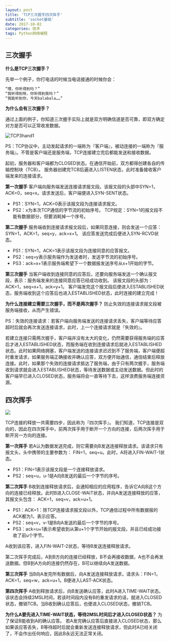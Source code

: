 ```yaml
---
layout: post
title: 'TCP三次握手四次挥手'
subtitle: 'socket基础'
date: 2017-10-02
categories: 技术
tags: Python网络编程
---
```


## 三次握手

**什么是TCP三次握手？**

先举一个例子，你打电话的时候当电话接通的时候你会：

~~~Python
“喂，你听得到吗？”
“我听得到呀，你听得到我吗？”
“我能听到你，今天balabala……”
~~~

**为什么会有三次握手？**

通过上面的例子，你知道三次握手实际上就是双方明确信道是否可靠，即双方确定对方是否可以正常收发数据。

![TCP3hand1](http://i2.bvimg.com/632827/b9a40c9f84805edc.jpg)



PS：TCP协议中，主动发起请求的一端称为『客户端』，被动连接的一端称为『服务端』。不管是客户端还是服务端，TCP连接建立完后都能发送和接收数据。

起初，服务器和客户端都为CLOSED状态。在通信开始前，双方都得创建各自的传输控制块（TCB）。 
服务器创建完TCB后遍进入LISTEN状态，此时准备接收客户端发来的连接请求。

**第一次握手** 
客户端向服务端发送连接请求报文段。该报文段的头部中SYN=1，ACK=0，seq=x。请求发送后，客户端便进入SYN-SENT状态。

- PS1：SYN=1，ACK=0表示该报文段为连接请求报文。
- PS2：x为本次TCP通信的字节流的初始序号。 
  TCP规定：SYN=1的报文段不能有数据部分，但要消耗掉一个序号。

**第二次握手** 
服务端收到连接请求报文段后，如果同意连接，则会发送一个应答：SYN=1，ACK=1，seq=y，ack=x+1。 
该应答发送完成后便进入SYN-RCVD状态。

- PS1：SYN=1，ACK=1表示该报文段为连接同意的应答报文。
- PS2：seq=y表示服务端作为发送者时，发送字节流的初始序号。
- PS3：ack=x+1表示服务端希望下一个数据报发送序号从x+1开始的字节。

**第三次握手** 
当客户端收到连接同意的应答后，还要向服务端发送一个确认报文段，表示：服务端发来的连接同意应答已经成功收到。 
该报文段的头部为：ACK=1，seq=x+1，ack=y+1。 
客户端发完这个报文段后便进入ESTABLISHED状态，服务端收到这个应答后也进入ESTABLISHED状态，此时连接的建立完成！

**为什么连接建立需要三次握手，而不是两次握手？** 
防止失效的连接请求报文段被服务端接收，从而产生错误。

PS：失效的连接请求：若客户端向服务端发送的连接请求丢失，客户端等待应答超时后就会再次发送连接请求，此时，上一个连接请求就是『失效的』。

若建立连接只需两次握手，客户端并没有太大的变化，仍然需要获得服务端的应答后才进入ESTABLISHED状态，而服务端在收到连接请求后就进入ESTABLISHED状态。此时如果网络拥塞，客户端发送的连接请求迟迟到不了服务端，客户端便超时重发请求，如果服务端正确接收并确认应答，双方便开始通信，通信结束后释放连接。此时，如果那个失效的连接请求抵达了服务端，由于只有两次握手，服务端收到请求就会进入ESTABLISHED状态，等待发送数据或主动发送数据。但此时的客户端早已进入CLOSED状态，服务端将会一直等待下去，这样浪费服务端连接资源。

## 四次挥手

![](http://i2.bvimg.com/632827/113bf84301c2578c.jpg)

TCP连接的释放一共需要四步，因此称为『四次挥手』。 
我们知道，TCP连接是双向的，因此在四次挥手中，前两次挥手用于断开一个方向的连接，后两次挥手用于断开另一方向的连接。

**第一次挥手** 
若A认为数据发送完成，则它需要向B发送连接释放请求。该请求只有报文头，头中携带的主要参数为： 
FIN=1，seq=u。此时，A将进入FIN-WAIT-1状态。

- PS1：FIN=1表示该报文段是一个连接释放请求。
- PS2：seq=u，u-1是A向B发送的最后一个字节的序号。

**第二次挥手** 
B收到连接释放请求后，会通知相应的应用程序，告诉它A向B这个方向的连接已经释放。此时B进入CLOSE-WAIT状态，并向A发送连接释放的应答，其报文头包含： 
ACK=1，seq=v，ack=u+1。

- PS1：ACK=1：除TCP连接请求报文段以外，TCP通信过程中所有数据报的ACK都为1，表示应答。
- PS2：seq=v，v-1是B向A发送的最后一个字节的序号。
- PS3：ack=u+1表示希望收到从第u+1个字节开始的报文段，并且已经成功接收了前u个字节。

A收到该应答，进入FIN-WAIT-2状态，等待B发送连接释放请求。

第二次挥手完成后，A到B方向的连接已经释放，B不会再接收数据，A也不会再发送数据。但B到A方向的连接仍然存在，B可以继续向A发送数据。

**第三次挥手** 
当B向A发完所有数据后，向A发送连接释放请求，请求头：FIN=1，ACK=1，seq=w，ack=u+1。B便进入LAST-ACK状态。

**第四次挥手** 
A收到释放请求后，向B发送确认应答，此时A进入TIME-WAIT状态。该状态会持续2MSL时间，若该时间段内没有B的重发请求的话，就进入CLOSED状态，撤销TCB。当B收到确认应答后，也便进入CLOSED状态，撤销TCB。

**为什么A要先进入TIME-WAIT状态，等待2MSL时间后才进入CLOSED状态？** 
为了保证B能收到A的确认应答。 
若A发完确认应答后直接进入CLOSED状态，那么如果该应答丢失，B等待超时后就会重新发送连接释放请求，但此时A已经关闭了，不会作出任何响应，因此B永远无法正常关闭。